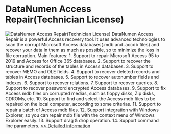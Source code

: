# DataNumen Access Repair(Technician License)
![DataNumen Access Repair(Technician License)](https://mycommerce.akamaized.net/api/pimages/P301010775/BIG/301010775.GIF)
DataNumen Access Repair is a powerful Access recovery tool. It uses advanced technologies to scan the corrupt Microsoft Access databases(.mdb and .accdb files) and recover your data in them as much as possible, so to minimize the loss in file corruption. Main features: 1. Support to repair Microsoft Access 95 to 2019 and Access for Office 365 databases. 2. Support to recover the structure and records of the tables in Access databases. 3. Support to recover MEMO and OLE fields. 4. Support to recover deleted records and tables in Access databases. 5. Support to recover autonumber fields and indexes. 6. Support to recover relations. 7. Support to recover queries. 8. Support to recover password encrypted Access databases. 9. Support to fix Access mdb files on corrupted medias, such as floppy disks, Zip disks, CDROMs, etc. 10. Support to find and select the Access mdb files to be repaired on the local computer, according to some criterias. 11. Support to repair a batch of Access mdb files. 12. Support integration with Windows Explorer, so you can repair mdb file with the context menu of Windows Explorer easily. 13. Support drag & drop operation. 14. Support command line parameters.
[>> Detailed information](https://secure.shareit.com/shareit/product.html?productid=301010775&affiliateid=200057808)
